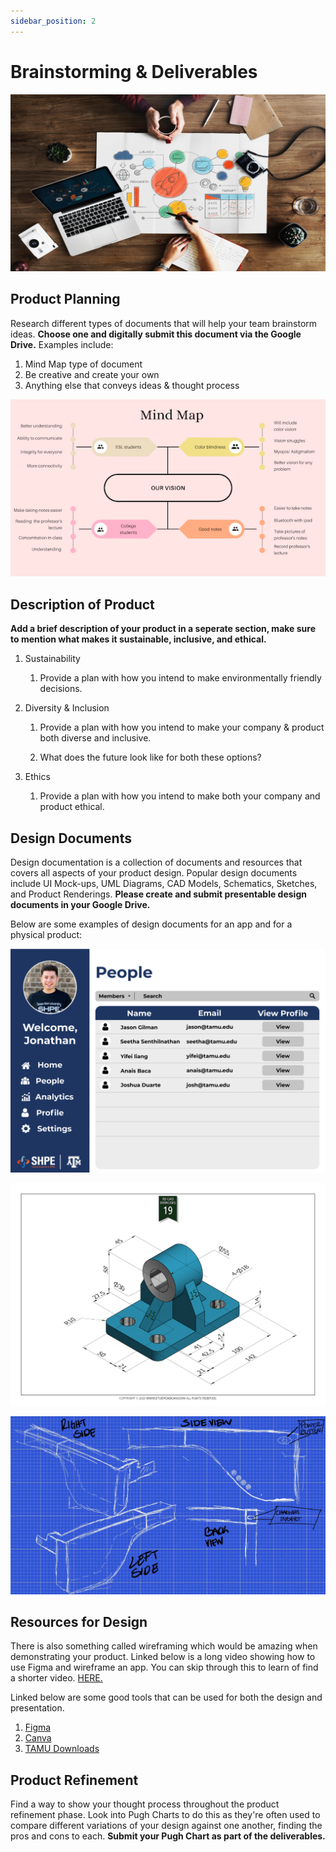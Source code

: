 ```yaml
---
sidebar_position: 2
---
```


# Brainstorming & Deliverables

![TeamBuilding](/img/shpeathon-design-2.jpeg)

## Product Planning

Research different types of documents that will help your team brainstorm ideas. **Choose one and digitally submit this document via the Google Drive.** Examples include:
   1. Mind Map type of document
   2. Be creative and create your own
   3. Anything else that conveys ideas & thought process

![Mind Map](/img/shpeathon-mind-map.png)

## Description of Product

**Add a brief description of your product in a seperate section, make sure to mention what makes it sustainable, inclusive, and ethical.**

1. Sustainability

   1. Provide a plan with how you intend to make environmentally friendly decisions.

1. Diversity & Inclusion

   1. Provide a plan with how you intend to make your company & product both diverse and inclusive. 

   1. What does the future look like for both these options?

1. Ethics

   1. Provide a plan with how you intend to make both your company and product ethical.

## Design Documents

Design documentation is a collection of documents and resources that covers all aspects of your product design. Popular design documents include UI Mock-ups, UML Diagrams, CAD Models, Schematics, Sketches, and Product Renderings. **Please create and submit presentable design documents in your Google Drive.**

Below are some examples of design documents for an app and for a physical product:

![MockUp](/img/People_Page.png)

![CAD Example](/img/cad-example-model.png)

![Schematic Example](/img/shpeathon-schematic.jpeg)

## Resources for Design

There is also something called wireframing which would be amazing when demonstrating your product. Linked below is a long video showing how to use Figma and wireframe an app. You can skip through this to learn of find a shorter video. [HERE.](https://youtu.be/_jmFuGs5cPo)

Linked below are some good tools that can be used for both the design and presentation.

1. [Figma](https://www.figma.com/)
2. [Canva](https://www.canva.com/)
3. [TAMU Downloads](https://software.tamu.edu/public/AvailableSoftware.aspx)

## Product Refinement

Find a way to show your thought process throughout the product refinement phase. Look into Pugh Charts to do this as they're often used to compare different variations of your design against one another, finding the pros and cons to each. **Submit your Pugh Chart as part of the deliverables.**